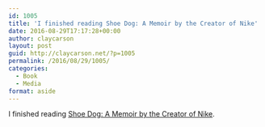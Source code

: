 ```yaml
---
id: 1005
title: 'I finished reading Shoe Dog: A Memoir by the Creator of Nike'
date: 2016-08-29T17:17:28+00:00
author: claycarson
layout: post
guid: http://claycarson.net/?p=1005
permalink: /2016/08/29/1005/
categories:
  - Book
  - Media
format: aside
---
```

I finished reading [Shoe Dog: A Memoir by the Creator of Nike](http://amazon.com/exec/obidos/ASIN/B0176M1A44/claycarson0c-20).